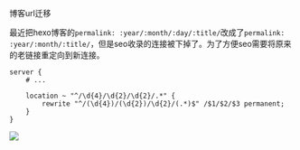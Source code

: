 博客url迁移

最近把hexo博客的`permalink: :year/:month/:day/:title/`改成了`permalink: :year/:month/:title/`，但是seo收录的连接被下掉了。为了方便seo需要将原来的老链接重定向到新连接。

```nginx
server {
    # ...

    location ~ "^/\d{4}/\d{2}/\d{2}/.*" {
        rewrite "^/(\d{4})/(\d{2})/\d{2}/(.*)$" /$1/$2/$3 permanent;
    }
}
```



![](https://s.pc.qq.com/tousu/img/20211103/8316238_1635910328.jpg)